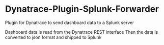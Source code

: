 Dynatrace-Plugin-Splunk-Forwarder
================================

Plugin for Dynatrace to send dashboard data to a Splunk server

Dashboard data is read from the Dynatrace REST interface
Then the data is converted to json format and shipped to Splunk
